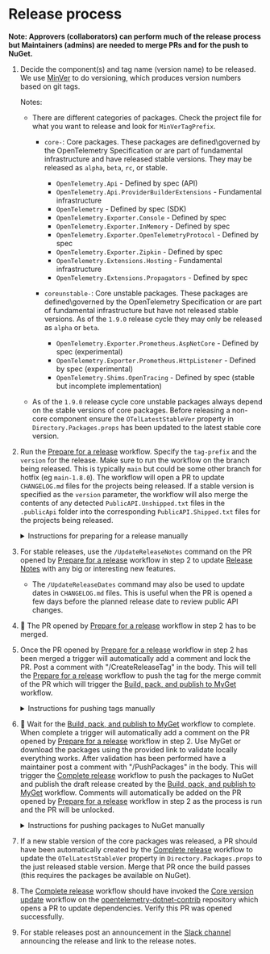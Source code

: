 # Release process

**Note: Approvers (collaborators) can perform much of the release process but
Maintainers (admins) are needed to merge PRs and for the push to NuGet.**

 1. Decide the component(s) and tag name (version name) to be released. We use
    [MinVer](https://github.com/adamralph/minver) to do versioning, which
    produces version numbers based on git tags.

    Notes:

       * There are different categories of packages. Check the project file for
         what you want to release and look for `MinVerTagPrefix`.

         * `core-`: Core packages. These packages are defined\governed by the
           OpenTelemetry Specification or are part of fundamental infrastructure
           and have released stable versions. They may be released as `alpha`,
           `beta`, `rc`, or stable.

           * `OpenTelemetry.Api` - Defined by spec (API)
           * `OpenTelemetry.Api.ProviderBuilderExtensions` - Fundamental
             infrastructure
           * `OpenTelemetry` - Defined by spec (SDK)
           * `OpenTelemetry.Exporter.Console` - Defined by spec
           * `OpenTelemetry.Exporter.InMemory` - Defined by spec
           * `OpenTelemetry.Exporter.OpenTelemetryProtocol` - Defined by spec
           * `OpenTelemetry.Exporter.Zipkin` - Defined by spec
           * `OpenTelemetry.Extensions.Hosting` - Fundamental infrastructure
           * `OpenTelemetry.Extensions.Propagators` - Defined by spec

         * `coreunstable-`: Core unstable packages. These packages are
           defined\governed by the OpenTelemetry Specification or are part of
           fundamental infrastructure but have not released stable versions. As
           of the `1.9.0` release cycle they may only be released as `alpha` or
           `beta`.

           * `OpenTelemetry.Exporter.Prometheus.AspNetCore` - Defined by spec
             (experimental)
           * `OpenTelemetry.Exporter.Prometheus.HttpListener` - Defined by spec
             (experimental)
           * `OpenTelemetry.Shims.OpenTracing` - Defined by spec (stable but
             incomplete implementation)

       * As of the `1.9.0` release cycle core unstable packages always depend on
         the stable versions of core packages. Before releasing a non-core
         component ensure the `OTelLatestStableVer` property in
         `Directory.Packages.props` has been updated to the latest stable core
         version.

 2. Run the [Prepare for a
    release](https://github.com/open-telemetry/opentelemetry-dotnet/actions/workflows/prepare-release.yml)
    workflow. Specify the `tag-prefix` and the `version` for the release. Make
    sure to run the workflow on the branch being released. This is typically
    `main` but could be some other branch for hotfix (eg `main-1.8.0`). The
    workflow will open a PR to update `CHANGELOG.md` files for the projects
    being released. If a stable version is specified as the `version` parameter,
    the workflow will also merge the contents of any detected
    `PublicAPI.Unshipped.txt` files in the `.publicApi` folder into the
    corresponding `PublicAPI.Shipped.txt` files for the projects being released.

    <details>
    <summary>Instructions for preparing for a release manually</summary>

    * Update CHANGELOG files

       Run the PowerShell script `.\build\scripts\update-changelogs.ps1
       -minVerTagPrefix [MinVerTagPrefix] -version [Version]`. Where
       `[MinVerTagPrefix]` is the tag prefix (eg `core-`) for the components
       being released and `[Version]` is the version being released (eg
       `1.9.0`). This will update `CHANGELOG.md` files for the projects being
       released.

    * **Stable releases only**: Normalize PublicApi files

       Run the PowerShell script `.\build\scripts\finalize-publicapi.ps1
       -minVerTagPrefix [MinVerTagPrefix]`. Where `[MinVerTagPrefix]` is the tag
       prefix (eg `core-`) for the components being released. This will merge
       the contents of any detected `PublicAPI.Unshipped.txt` files in the
       `.publicApi` folder into the corresponding `PublicAPI.Shipped.txt` files
       for the projects being released.
    </details

 3. For stable releases, use the `/UpdateReleaseNotes` command on the PR opened
    by [Prepare for a
    release](https://github.com/open-telemetry/opentelemetry-dotnet/actions/workflows/prepare-release.yml)
    workflow in step 2 to update [Release Notes](../RELEASENOTES.md) with any
    big or interesting new features.

    * The `/UpdateReleaseDates` command may also be used to update dates in
      `CHANGELOG.md` files. This is useful when the PR is opened a few days
      before the planned release date to review public API changes.

 4. :stop_sign: The PR opened by [Prepare for a
    release](https://github.com/open-telemetry/opentelemetry-dotnet/actions/workflows/prepare-release.yml)
    workflow in step 2 has to be merged.

 5. Once the PR opened by [Prepare for a
    release](https://github.com/open-telemetry/opentelemetry-dotnet/actions/workflows/prepare-release.yml)
    workflow in step 2 has been merged a trigger will automatically add a
    comment and lock the PR. Post a comment with "/CreateReleaseTag" in the
    body. This will tell the [Prepare for a
    release](https://github.com/open-telemetry/opentelemetry-dotnet/actions/workflows/prepare-release.yml)
    workflow to push the tag for the merge commit of the PR which will trigger
    the [Build, pack, and publish to
    MyGet](https://github.com/open-telemetry/opentelemetry-dotnet/actions/workflows/publish-packages-1.0.yml)
    workflow.

    <details>
    <summary>Instructions for pushing tags manually</summary>

    Note: In the below examples `git push origin` is used. If running in a fork,
    add the main repo as `upstream` and use `git push upstream` instead. Pushing
    a tag to `origin` in a fork pushes the tag to the fork.

    * If releasing core components, add and push the tag prefixed with `core-`.
    For example:

       ```sh
       git tag -a core-1.4.0-beta.1 -m "1.4.0-beta.1 of all core components"
       git push origin core-1.4.0-beta.1
       ```

    * If releasing core unstable components, push the tag prefixed with
    `coreunstable-`. For example:

       ```sh
       git tag -a coreunstable-1.9.0-beta.1 -m "1.9.0-beta.1 of all core unstable components"
       git push origin coreunstable-1.9.0-beta.1
       ```

    Pushing the tag will kick off the [Build, pack, and publish to
    MyGet](https://github.com/open-telemetry/opentelemetry-dotnet/actions/workflows/publish-packages-1.0.yml)
    workflow.
    </details>

 6. :stop_sign: Wait for the [Build, pack, and publish to
    MyGet](https://github.com/open-telemetry/opentelemetry-dotnet/actions/workflows/publish-packages-1.0.yml)
    workflow to complete. When complete a trigger will automatically add a
    comment on the PR opened by [Prepare for a
    release](https://github.com/open-telemetry/opentelemetry-dotnet/actions/workflows/prepare-release.yml)
    workflow in step 2. Use MyGet or download the packages using the provided
    link to validate locally everything works. After validation has been
    performed have a maintainer post a comment with "/PushPackages" in the body.
    This will trigger the [Complete
    release](https://github.com/open-telemetry/opentelemetry-dotnet/actions/workflows/prepare-release.yml)
    workflow to push the packages to NuGet and publish the draft release created
    by the [Build, pack, and publish to
    MyGet](https://github.com/open-telemetry/opentelemetry-dotnet/actions/workflows/publish-packages-1.0.yml)
    workflow. Comments will automatically be added on the PR opened by [Prepare
    for a
    release](https://github.com/open-telemetry/opentelemetry-dotnet/actions/workflows/prepare-release.yml)
    workflow in step 2 as the process is run and the PR will be unlocked.

    <details>
    <summary>Instructions for pushing packages to NuGet manually</summary>

    1. The [Build, pack, and publish to
       MyGet](https://github.com/open-telemetry/opentelemetry-dotnet/actions/workflows/publish-packages-1.0.yml)
       workflow pushes the packages to MyGet and attaches them as artifacts on
       the workflow run.

    2. Validate locally everything works using the packages pushed to MyGet or
       downloaded from the drop attached to the workflow run. Basic sanity
       checks :)

    3. Download the artifacts from the drop attached to the workflow run. The
       artifacts archive (`.zip`) contains all the NuGet packages (`.nupkg`) and
       symbols (`.snupkg`) from the build which were pushed to MyGet.

    4. Extract the artifacts from the archive (`.zip`) into a local folder.

    5. Download latest [nuget.exe](https://www.nuget.org/downloads) into the
       same folder from step 4.

    6. Create or regenerate an API key from nuget.org (only maintainers have
       access). When creating API keys make sure it is set to expire in 1 day or
       less.

    7. Run the following commands from PowerShell from local folder used in step
       4:

       ```powershell
       .\nuget.exe setApiKey <actual api key>

       get-childitem -Recurse | where {$_.extension -eq ".nupkg"} | foreach ($_) {.\nuget.exe push $_.fullname -Source https://api.nuget.org/v3/index.json}
       ```

    8. Validate that the package(s) are uploaded. Packages are available
       immediately to maintainers on nuget.org but aren't publicly visible until
       scanning completes. This process usually takes a few minutes.

    9. Open the
       [Releases](https://github.com/open-telemetry/opentelemetry-dotnet/releases)
       page on the GitHub repository. The [Build, pack, and publish to
       MyGet](https://github.com/open-telemetry/opentelemetry-dotnet/actions/workflows/publish-packages-1.0.yml)
       workflow creates a draft release for the tag which was pushed. Edit the
       draft Release and click `Publish release`.
    </details>

 7. If a new stable version of the core packages was released, a PR should have
    been automatically created by the [Complete
    release](https://github.com/open-telemetry/opentelemetry-dotnet/actions/workflows/post-release.yml)
    workflow to update the `OTelLatestStableVer` property in
    `Directory.Packages.props` to the just released stable version. Merge that
    PR once the build passes (this requires the packages be available on NuGet).

 8. The [Complete
    release](https://github.com/open-telemetry/opentelemetry-dotnet/actions/workflows/post-release.yml)
    workflow should have invoked the [Core version
    update](https://github.com/open-telemetry/opentelemetry-dotnet-contrib/actions/workflows/core-version-update.yml)
    workflow on the
    [opentelemetry-dotnet-contrib](https://github.com/open-telemetry/opentelemetry-dotnet-contrib/)
    repository which opens a PR to update dependencies. Verify this PR was
    opened successfully.

 9. For stable releases post an announcement in the [Slack
    channel](https://cloud-native.slack.com/archives/C01N3BC2W7Q) announcing the
    release and link to the release notes.
